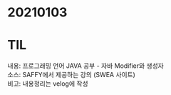 # 20210103
# TIL

내용: 프로그래밍 언어 JAVA 공부 - 자바 Modifier와 생성자 <br>
소스: SAFFY에서 제공하는 강의 (SWEA 사이트) <br>
비고: 내용정리는 velog에 작성 <br>
